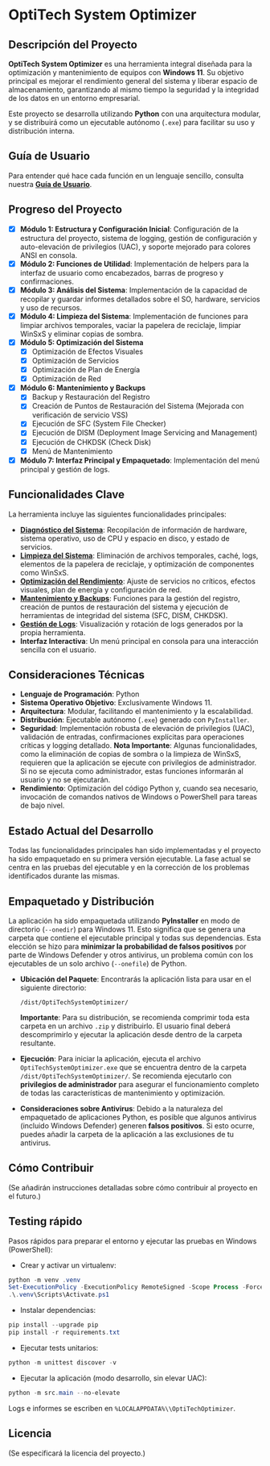 # OptiTech System Optimizer

## Descripción del Proyecto

**OptiTech System Optimizer** es una herramienta integral diseñada para la optimización y mantenimiento de equipos con **Windows 11**. Su objetivo principal es mejorar el rendimiento general del sistema y liberar espacio de almacenamiento, garantizando al mismo tiempo la seguridad y la integridad de los datos en un entorno empresarial.

Este proyecto se desarrolla utilizando **Python** con una arquitectura modular, y se distribuirá como un ejecutable autónomo (`.exe`) para facilitar su uso y distribución interna.

## Guía de Usuario

Para entender qué hace cada función en un lenguaje sencillo, consulta nuestra **[Guía de Usuario](GUIA_USUARIO.md)**.

## Progreso del Proyecto

*   [x] **Módulo 1: Estructura y Configuración Inicial**: Configuración de la estructura del proyecto, sistema de logging, gestión de configuración y auto-elevación de privilegios (UAC), y soporte mejorado para colores ANSI en consola.
*   [x] **Módulo 2: Funciones de Utilidad**: Implementación de helpers para la interfaz de usuario como encabezados, barras de progreso y confirmaciones.
*   [x] **Módulo 3: Análisis del Sistema**: Implementación de la capacidad de recopilar y guardar informes detallados sobre el SO, hardware, servicios y uso de recursos.
*   [x] **Módulo 4: Limpieza del Sistema**: Implementación de funciones para limpiar archivos temporales, vaciar la papelera de reciclaje, limpiar WinSxS y eliminar copias de sombra.
*   [x] **Módulo 5: Optimización del Sistema**
    *   [x] Optimización de Efectos Visuales
    *   [x] Optimización de Servicios
    *   [x] Optimización de Plan de Energía
    *   [x] Optimización de Red
*   [x] **Módulo 6: Mantenimiento y Backups**
    *   [x] Backup y Restauración del Registro
    *   [x] Creación de Puntos de Restauración del Sistema (Mejorada con verificación de servicio VSS)
    *   [x] Ejecución de SFC (System File Checker)
    *   [x] Ejecución de DISM (Deployment Image Servicing and Management)
    *   [x] Ejecución de CHKDSK (Check Disk)
    *   [x] Menú de Mantenimiento
*   [x] **Módulo 7: Interfaz Principal y Empaquetado**: Implementación del menú principal y gestión de logs.

## Funcionalidades Clave

La herramienta incluye las siguientes funcionalidades principales:

*   **[Diagnóstico del Sistema](GUIA_USUARIO.md#1-análisis-del-sistema)**: Recopilación de información de hardware, sistema operativo, uso de CPU y espacio en disco, y estado de servicios.
*   **[Limpieza del Sistema](GUIA_USUARIO.md#2-limpieza-del-sistema)**: Eliminación de archivos temporales, caché, logs, elementos de la papelera de reciclaje, y optimización de componentes como WinSxS.
*   **[Optimización del Rendimiento](GUIA_USUARIO.md#3-optimización-del-sistema)**: Ajuste de servicios no críticos, efectos visuales, plan de energía y configuración de red.
*   **[Mantenimiento y Backups](GUIA_USUARIO.md#4-mantenimiento-del-sistema)**: Funciones para la gestión del registro, creación de puntos de restauración del sistema y ejecución de herramientas de integridad del sistema (SFC, DISM, CHKDSK).
*   **[Gestión de Logs](GUIA_USUARIO.md#5-gestión-de-logs)**: Visualización y rotación de logs generados por la propia herramienta.
*   **Interfaz Interactiva**: Un menú principal en consola para una interacción sencilla con el usuario.

## Consideraciones Técnicas

*   **Lenguaje de Programación**: Python
*   **Sistema Operativo Objetivo**: Exclusivamente Windows 11.
*   **Arquitectura**: Modular, facilitando el mantenimiento y la escalabilidad.
*   **Distribución**: Ejecutable autónomo (`.exe`) generado con `PyInstaller`.
*   **Seguridad**: Implementación robusta de elevación de privilegios (UAC), validación de entradas, confirmaciones explícitas para operaciones críticas y logging detallado. **Nota Importante**: Algunas funcionalidades, como la eliminación de copias de sombra o la limpieza de WinSxS, requieren que la aplicación se ejecute con privilegios de administrador. Si no se ejecuta como administrador, estas funciones informarán al usuario y no se ejecutarán.
*   **Rendimiento**: Optimización del código Python y, cuando sea necesario, invocación de comandos nativos de Windows o PowerShell para tareas de bajo nivel.

## Estado Actual del Desarrollo

Todas las funcionalidades principales han sido implementadas y el proyecto ha sido empaquetado en su primera versión ejecutable. La fase actual se centra en las pruebas del ejecutable y en la corrección de los problemas identificados durante las mismas.

## Empaquetado y Distribución

La aplicación ha sido empaquetada utilizando **PyInstaller** en modo de directorio (`--onedir`) para Windows 11. Esto significa que se genera una carpeta que contiene el ejecutable principal y todas sus dependencias. Esta elección se hizo para **minimizar la probabilidad de falsos positivos** por parte de Windows Defender y otros antivirus, un problema común con los ejecutables de un solo archivo (`--onefile`) de Python.

- **Ubicación del Paquete**: Encontrarás la aplicación lista para usar en el siguiente directorio:
  ```
  /dist/OptiTechSystemOptimizer/
  ```
  **Importante**: Para su distribución, se recomienda comprimir toda esta carpeta en un archivo `.zip` y distribuirlo. El usuario final deberá descomprimirlo y ejecutar la aplicación desde dentro de la carpeta resultante.

- **Ejecución**: Para iniciar la aplicación, ejecuta el archivo `OptiTechSystemOptimizer.exe` que se encuentra dentro de la carpeta `/dist/OptiTechSystemOptimizer/`. Se recomienda ejecutarlo con **privilegios de administrador** para asegurar el funcionamiento completo de todas las características de mantenimiento y optimización.

- **Consideraciones sobre Antivirus**: Debido a la naturaleza del empaquetado de aplicaciones Python, es posible que algunos antivirus (incluido Windows Defender) generen **falsos positivos**. Si esto ocurre, puedes añadir la carpeta de la aplicación a las exclusiones de tu antivirus.

## Cómo Contribuir

(Se añadirán instrucciones detalladas sobre cómo contribuir al proyecto en el futuro.)

## Testing rápido

Pasos rápidos para preparar el entorno y ejecutar las pruebas en Windows (PowerShell):

- Crear y activar un virtualenv:

```powershell
python -m venv .venv
Set-ExecutionPolicy -ExecutionPolicy RemoteSigned -Scope Process -Force
.\.venv\Scripts\Activate.ps1
```

- Instalar dependencias:

```powershell
pip install --upgrade pip
pip install -r requirements.txt
```

- Ejecutar tests unitarios:

```powershell
python -m unittest discover -v
```

- Ejecutar la aplicación (modo desarrollo, sin elevar UAC):

```powershell
python -m src.main --no-elevate
```

Logs e informes se escriben en `%LOCALAPPDATA%\\OptiTechOptimizer`.

## Licencia

(Se especificará la licencia del proyecto.)
